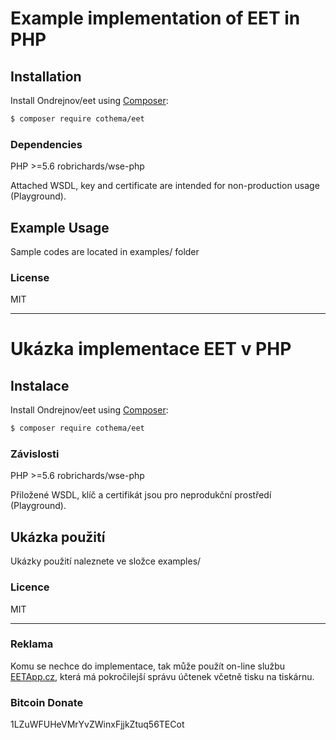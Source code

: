 # Example implementation of EET in PHP

## Installation
Install Ondrejnov/eet using  [Composer](http://getcomposer.org/):

```sh
$ composer require cothema/eet
```

### Dependencies
PHP >=5.6
robrichards/wse-php

Attached WSDL, key and certificate are intended for non-production usage (Playground).

## Example Usage
Sample codes are located in examples/ folder

### License
MIT

---

# Ukázka implementace EET v PHP

## Instalace
Install Ondrejnov/eet using  [Composer](http://getcomposer.org/):

```sh
$ composer require cothema/eet
```

### Závislosti
PHP >=5.6
robrichards/wse-php

Přiložené WSDL, klíč a certifikát jsou pro neprodukční prostředí (Playground).

## Ukázka použití
Ukázky použití naleznete ve složce examples/

### Licence
MIT

---

### Reklama
Komu se nechce do implementace, tak může použít on-line službu <a href="https://www.eetapp.cz/?utm_source=git&utm_medium=link&utm_campaign=eet">EETApp.cz</a>, která má pokročilejší správu účtenek včetně tisku na tiskárnu.

### Bitcoin Donate 
1LZuWFUHeVMrYvZWinxFjjkZtuq56TECot

